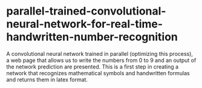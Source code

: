 # parallel-trained-convolutional-neural-network-for-real-time-handwritten-number-recognition
A convolutional neural network trained in parallel (optimizing this process), a web page that allows us to write the numbers from 0 to 9 and an output of the network prediction are presented. This is a first step in creating a network that recognizes mathematical symbols and handwritten formulas and returns them in latex format.
